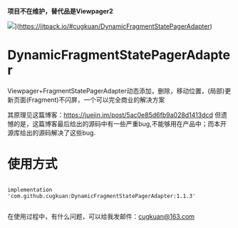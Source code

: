 **项目不在维护，替代品是Viewpager2**

![](https://jitpack.io/v/cugkuan/DynamicFragmentStatePagerAdapter.svg)](https://jitpack.io/#cugkuan/DynamicFragmentStatePagerAdapter)
# DynamicFragmentStatePagerAdapter
Viewpager+FragmentStatePagerAdapter动态添加，删除，移动位置，(局部)更新页面(Fragment)不闪屏，一个可以完全商业的解决方案

其原理见这篇博客：https://juejin.im/post/5ac0e85d6fb9a028d1413dcd 但遗憾的是，这篇博客最后给出的源码中有一些严重bug,不能够用在产品中；而本开源库给出的源码解决了这些bug.

# 使用方式

```

implementation 'com.github.cugkuan:DynamicFragmentStatePagerAdapter:1.1.3'
	
```


在使用过程中，有什么问题，可以给我发邮件：cugkuan@163.com
